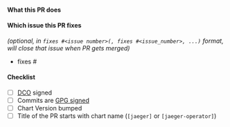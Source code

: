 #### What this PR does

#### Which issue this PR fixes

*(optional, in `fixes #<issue number>(, fixes #<issue_number>, ...)` format,
will close that issue when PR gets merged)*

- fixes #

#### Checklist

- [ ] [DCO](https://github.com/jaegertracing/helm-charts/blob/master/CONTRIBUTING.md#sign-off-your-work) signed
- [ ] Commits are [GPG signed](https://docs.github.com/en/github/authenticating-to-github/about-commit-signature-verification)
- [ ] Chart Version bumped
- [ ] Title of the PR starts with chart name (`[jaeger]` or `[jaeger-operator]`)
